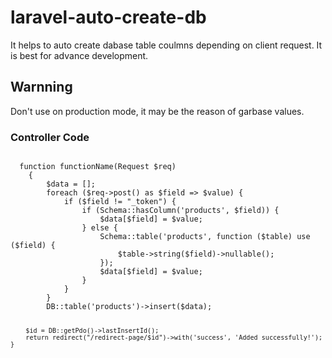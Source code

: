 # laravel-auto-create-db
It helps to auto create dabase table coulmns depending on client request. It is best for advance development. 

## Warnning 
Don't use on production mode, it may be the reason of garbase values.

### Controller Code 

<code>
  function functionName(Request $req)
    {
        $data = [];
        foreach ($req->post() as $field => $value) {
            if ($field != "_token") {
                if (Schema::hasColumn('products', $field)) {
                    $data[$field] = $value;
                } else {
                    Schema::table('products', function ($table) use ($field) {
                        $table->string($field)->nullable();
                    });
                    $data[$field] = $value;
                }
            }
        }
        DB::table('products')->insert($data);

        $id = DB::getPdo()->lastInsertId();
        return redirect("/redirect-page/$id")->with('success', 'Added successfully!');
    }
</code>
